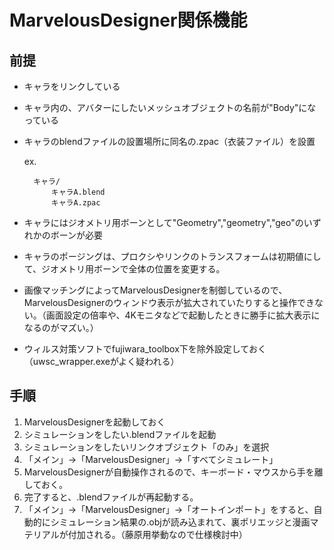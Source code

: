 ﻿# MarvelousDesigner関係機能

## 前提
* キャラをリンクしている
* キャラ内の、アバターにしたいメッシュオブジェクトの名前が"Body"になっている
* キャラのblendファイルの設置場所に同名の.zpac（衣装ファイル）を設置

    ex.

        キャラ/
            キャラA.blend
            キャラA.zpac
* キャラにはジオメトリ用ボーンとして"Geometry","geometry","geo"のいずれかのボーンが必要
* キャラのポージングは、プロクシやリンクのトランスフォームは初期値にして、ジオメトリ用ボーンで全体の位置を変更する。
* 画像マッチングによってMarvelousDesignerを制御しているので、MarvelousDesignerのウィンドウ表示が拡大されていたりすると操作できない。（画面設定の倍率や、4Kモニタなどで起動したときに勝手に拡大表示になるのがマズい。）
* ウィルス対策ソフトでfujiwara_toolbox下を除外設定しておく（uwsc_wrapper.exeがよく疑われる）

## 手順
1. MarvelousDesignerを起動しておく
1. シミュレーションをしたい.blendファイルを起動
1. シミュレーションをしたいリンクオブジェクト「のみ」を選択
1. 「メイン」→「MarvelousDesigner」→「すべてシミュレート」
1. MarvelousDesignerが自動操作されるので、キーボード・マウスから手を離しておく。
1. 完了すると、.blendファイルが再起動する。
1. 「メイン」→「MarvelousDesigner」→「オートインポート」をすると、自動的にシミュレーション結果の.objが読み込まれて、裏ポリエッジと漫画マテリアルが付加される。（藤原用挙動なので仕様検討中）

